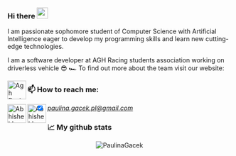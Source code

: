 ### Hi there <img src="https://media.giphy.com/media/hvRJCLFzcasrR4ia7z/giphy.gif" width="25px">

I am passionate sophomore student of Computer Science with Artificial Intelligence eager to develop my programming skills and learn new cutting-edge technologies.

I am a software developer at AGH Racing students association working on driverless vehicle  :sunglasses: 🏎️
To find out more about the team visit our website: 

<a href="https://www.racing.agh.edu.pl/">
  <img align="left" alt="Agh Racing" width="42px" src="https://www.racing.agh.edu.pl/wp-content/uploads/2020/09/AGH-Racing_RGB_black-and-red-1.png" />
  </a>

### 📫 How to reach me: ###


<a href="https://www.linkedin.com/in/paulina-gacek-44bb2b229/">
  <img align="left" alt="Abhishek's LinkedIN" width="42px" src="https://raw.githubusercontent.com/peterthehan/peterthehan/master/assets/linkedin.svg" />
  </a>
<a href="https://www.linkedin.com/in/paulina-gacek-44bb2b229/">
  <img align="left" alt="Abhishek's LinkedIN" width="42px" src="https://freesvg.org/img/Mail-Icon-White-on-Grey.png" />
 
  
- [x] *paulina.gacek.pl@gmail.com*

###  📈 My github stats ###

<p align="center"> <img src="https://github-readme-stats.vercel.app/api?username=PaulinaGacek&show_icons=true&theme=gotham" alt="PaulinaGacek" />
